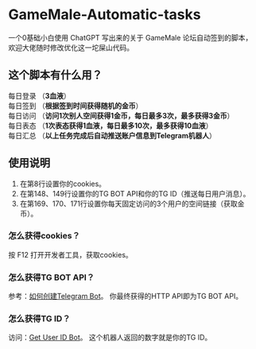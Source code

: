 # GameMale-Automatic-tasks

一个0基础小白使用 ChatGPT 写出来的关于 GameMale 论坛自动签到的脚本，欢迎大佬随时修改优化这一坨屎山代码。

## 这个脚本有什么用？

每日登录 （**3血液**）  
每日签到 （**根据签到时间获得随机的金币**）  
每日访问 （**访问1次别人空间获得1金币，每日最多3次，最多获得3金币**）  
每日表态 （**1次表态获得1血液，每日最多10次，最多获得10血液**）  
每日汇总 （**以上任务完成后自动推送账户信息到Telegram机器人**）


## 使用说明

1. 在第8行设置你的cookies。
2. 在第148、149行设置你的TG BOT API和你的TG ID（推送每日用户消息）。
3. 在第169、170、171行设置你每天固定访问的3个用户的空间链接（获取金币）。

### 怎么获得cookies？

按 F12 打开开发者工具，获取cookies。

### 怎么获得TG BOT API？

参考：[如何创建Telegram Bot](https://tastones.com/stackoverflow/telegram-bot/getting-started-with-telegram-bot/create_a_bot_with_the_botfather/)。
你最终获得的HTTP API即为TG BOT API。

### 怎么获得TG ID？

访问：[Get User ID Bot](https://t.me/getuseridabstract_bot)。
这个机器人返回的数字就是你的TG ID。
